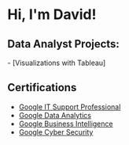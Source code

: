 <h1>Hi, I'm David!</h1>

<h2> Data Analyst Projects:</h2>
- [Visualizations with Tableau]

<h2> Certifications</h2>

- [Google IT Support Professional](https://coursera.org/share/0f5bd4ff082fe1c2be2d3075f4b25cfa)
- [Google Data Analytics](https://coursera.org/share/5fd36d078a0b7675d81d15a36e9f3000)
- [Google Business Intelligence](https://coursera.org/share/5413e3eb762b36c85b13f90d26ffe035)
- [Google Cyber Security](https://coursera.org/share/a7115029fc001fb7820c097dda4a087c)


  





<!--
**Claguin/Claguin** is a ✨ _special_ ✨ repository because its `README.md` (this file) appears on your GitHub profile.

Here are some ideas to get you started:

- 🔭 I’m currently working on ...
- 🌱 I’m currently learning ...
- 👯 I’m looking to collaborate on ...
- 🤔 I’m looking for help with ...
- 💬 Ask me about ...
- 📫 How to reach me: ...
- 😄 Pronouns: ...
- ⚡ Fun fact: ...
-->
